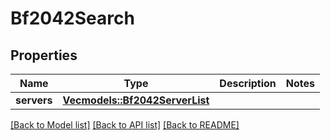 # Bf2042Search

## Properties

Name | Type | Description | Notes
------------ | ------------- | ------------- | -------------
**servers** | [**Vec<models::Bf2042ServerList>**](Bf2042ServerList.md) |  | 

[[Back to Model list]](../README.md#documentation-for-models) [[Back to API list]](../README.md#documentation-for-api-endpoints) [[Back to README]](../README.md)


